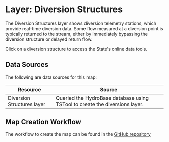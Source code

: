 # Layer: Diversion Structures #

The Diversion Structures layer shows diversion telemetry stations,
which provide real-time diversion data.
Some flow measured at a diversion point is typically returned to the stream,
either by immediately bypassing the diversion structure or delayed return flow.

Click on a diversion structure to access the State's online data tools.

## Data Sources ##

The following are data sources for this map:

| **Resource** | **Source** |
| -- | -- |
| Diversion Structures layer | Queried the HydroBase database using TSTool to create the diversions layer. |

## Map Creation Workflow ##

The workflow to create the map can be found in the
[GitHub repository](https://github.com/OpenWaterFoundation/owf-infomapper-co-big-thompson/tree/master/workflow/CurrentConditions/WaterSupply-Streamflow)
